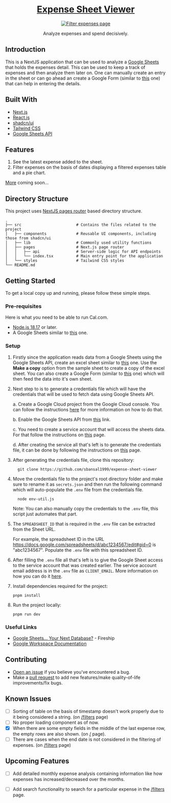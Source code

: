 <a href="https://expense-sheet-viewer.vercel.app/">
  <h1 align="center">Expense Sheet Viewer</h1>
</a>

<div align="center">
  <figure>
    <a href="https://expense-sheet-viewer.vercel.app/" target="_blank" rel="noopener">
      <img src="https://utfs.io/f/b1264b14-5018-4191-ac92-8d43fefd2057-3ynnlp.png" alt="Filter expenses page" />
    </a>
    <figcaption>
      <p align="center">
        Analyze expenses and spend decisively.
      </p>
    </figcaption>
  </figure>
</div>


## Introduction

This is a NextJS application that can be used to analyze a [Google Sheets](https://docs.google.com/spreadsheets/d/12vmkA6MIJa0RFHHOAKgubywgfdK-lDqH_nesfn1jWWg/edit?usp=sharing) that holds the expenses detail. This can be used to keep a track of expenses and then analyze them later on. One can manually create an entry in the sheet or can go ahead an create a Google Form (similar to [this](https://forms.gle/oVK5kcAP3Pe3JYBf9) one) that can help in entering the details.

## Built With

- [Next.js](https://nextjs.org/?ref=cal.com)
- [React.js](https://reactjs.org/?ref=cal.com)
- [shadcn/ui](https://ui.shadcn.com/)
- [Tailwind CSS](https://tailwindcss.com/?ref=cal.com)
- [Google Sheets API](https://developers.google.com/sheets/api/guides/concepts)

## Features

1. See the latest expense added to the sheet.
1. Filter expenses on the basis of dates displaying a filtered expenses table and a pie chart.

[More](#upcoming-features) coming soon...

## Directory Structure

This project uses [NextJS pages router](https://nextjs.org/docs/pages) based directory structure.

    .
    ├── src                        # Contains the files related to the project
    │   ├── components             # Reusable UI components, including those from shadcn/ui
    │   ├── lib                    # Commonly used utility functions
    │   ├── pages                  # Next.js page router
    │   │   ├── api                # Server-side logic for API endpoints
    │   │   └── index.tsx          # Main entry point for the application
    │   └── styles                 # Tailwind CSS styles                
    └── README.md


## Getting Started

To get a local copy up and running, please follow these simple steps.

### Pre-requisites

Here is what you need to be able to run Cal.com.

- [Node.js 18.17](https://nodejs.org/) or later.
- A Google Sheets similar to [this](https://docs.google.com/spreadsheets/d/12vmkA6MIJa0RFHHOAKgubywgfdK-lDqH_nesfn1jWWg/edit?usp=sharing) one.

### Setup

1. Firstly since the application reads data from a Google Sheets using the Google Sheets API, create an excel sheet similar to [this](https://docs.google.com/spreadsheets/d/12vmkA6MIJa0RFHHOAKgubywgfdK-lDqH_nesfn1jWWg/edit?usp=sharing) one. Use the **Make a copy** option from the sample sheet to create a copy of the excel sheet. You can also create a Google Form (similar to [this](https://forms.gle/oVK5kcAP3Pe3JYBf9) one) which will then feed the data into it's own sheet.

1. Next step to is to generate a credentials file which will have the credentials that will be used to fetch data using Google Sheets API. 

    a. Create a Google Cloud project from the Google Cloud console. You can follow the instructions [here](https://developers.google.com/workspace/guides/create-project#google-cloud-console) for more information on how to do that.

    b. Enable the Google Sheets API from [this](https://console.cloud.google.com/apis/library/sheets.googleapis.com) link.

    c. You need to create a service account that will access the sheets data. For that follow the instructions on [this](https://developers.google.com/workspace/guides/create-credentials#create_a_service_account) page.

    d. After creating the service all that's left is to generate the credentials file, it can be done by following the instructions on [this](https://developers.google.com/workspace/guides/create-credentials#create_credentials_for_a_service_account) page.

1. After generating the credentials file, clone this repository:

    ```shell
      git clone https://github.com/sbansal1999/expense-sheet-viewer
    ``` 

1. Move the credentials file to the project's root directory folder and make sure to rename it as `secrets.json` and then run the following command which will auto-populate the `.env` file from the credentials file. 

    ```shell
      node env-util.js
    ```

    Note: You can also manually copy the credentials to the `.env` file, this script just automates that part.

1. The `SPREADSHEET_ID` that is required in the `.env` file can be extracted from the Sheet URL. 
   
   For example, the spreadsheet ID in the URL https://docs.google.com/spreadsheets/d/abc1234567/edit#gid=0 is "abc1234567".
   Populate the `.env` file with this spreadsheet ID.
     
2. After filling the `.env` file all that's left is to give the Google Sheet access to the service account that was created earlier. The service account email address is in the `.env` file as `CLIENT_EMAIL`. More information on how you can do it [here](https://support.google.com/docs/answer/9331169?hl=en#6.1).

3. Install dependencies required for the project:

    ```shell
    pnpm install
    ```

4. Run the project locally:

    ```shell
    pnpm run dev
    ```

### Useful Links

- [Google Sheets… Your Next Database?](https://youtu.be/K6Vcfm7TA5U?si=6S_vQ3rvw1UNChGj) - Fireship
- [Google Workspace Documentation](https://developers.google.com/workspace/guides/get-started)

## Contributing

- [Open an issue](https://github.com/sbansal1999/expense-sheet-viewer/issues) if you believe you've encountered a bug.
- Make a [pull request](https://github.com/sbansal1999/expense-sheet-viewer/pulls) to add new features/make quality-of-life improvements/fix bugs.


## Known Issues

- [ ] Sorting of table on the basis of timestamp doesn't work properly due to it being considered a string. (on [/filters](https://expense-sheet-viewer.vercel.app/filter) page)
- [ ] No proper loading component as of now.
- [X] When there are some empty fields in the middle of the last expense row, the empty rows are also shown. (on [/](https://expense-sheet-viewer.vercel.app) page).
- [ ] There are cases when the end date is not considered in the filtering of expenses. (on [/filters](https://expense-sheet-viewer.vercel.app/filter) page)

## Upcoming Features

- [ ] Add detailed monthly expense analysis containing information like how expenses has increased/decreased over the months.
- [ ] Add search functionality to search for a particular expense in the [/filters](https://expense-sheet-viewer.vercel.app/filter) page.



